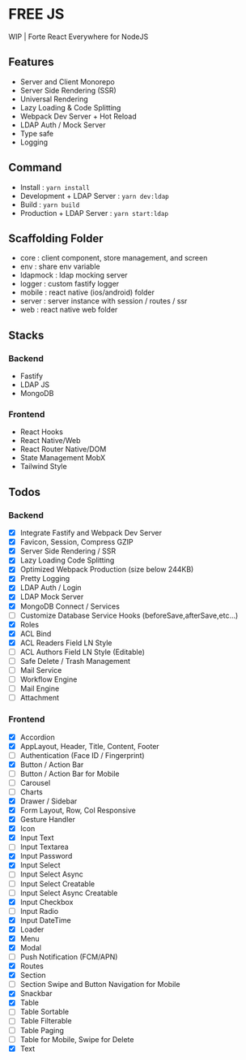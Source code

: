 # FREE JS

WIP | Forte React Everywhere for NodeJS

## Features

- Server and Client Monorepo
- Server Side Rendering (SSR)
- Universal Rendering
- Lazy Loading & Code Splitting
- Webpack Dev Server + Hot Reload
- LDAP Auth / Mock Server
- Type safe
- Logging

## Command

- Install : `yarn install`
- Development + LDAP Server : `yarn dev:ldap`
- Build : `yarn build`
- Production + LDAP Server : `yarn start:ldap`

## Scaffolding Folder

- core : client component, store management, and screen
- env : share env variable
- ldapmock : ldap mocking server
- logger : custom fastify logger
- mobile : react native (ios/android) folder
- server : server instance with session / routes / ssr
- web : react native web folder

## Stacks

### Backend

- Fastify
- LDAP JS
- MongoDB

### Frontend

- React Hooks
- React Native/Web
- React Router Native/DOM
- State Management MobX
- Tailwind Style

## Todos

### Backend

- [x] Integrate Fastify and Webpack Dev Server
- [x] Favicon, Session, Compress GZIP
- [x] Server Side Rendering / SSR
- [x] Lazy Loading Code Splitting
- [x] Optimized Webpack Production (size below 244KB)
- [x] Pretty Logging
- [x] LDAP Auth / Login
- [x] LDAP Mock Server
- [x] MongoDB Connect / Services
- [ ] Customize Database Service Hooks (beforeSave,afterSave,etc...)
- [x] Roles
- [x] ACL Bind
- [x] ACL Readers Field LN Style
- [ ] ACL Authors Field LN Style (Editable)
- [ ] Safe Delete / Trash Management
- [ ] Mail Service
- [ ] Workflow Engine
- [ ] Mail Engine
- [ ] Attachment

### Frontend

- [x] Accordion
- [x] AppLayout, Header, Title, Content, Footer
- [ ] Authentication (Face ID / Fingerprint)
- [x] Button / Action Bar
- [ ] Button / Action Bar for Mobile
- [ ] Carousel
- [ ] Charts
- [x] Drawer / Sidebar
- [x] Form Layout, Row, Col Responsive
- [x] Gesture Handler
- [x] Icon
- [x] Input Text
- [ ] Input Textarea
- [x] Input Password
- [x] Input Select
- [ ] Input Select Async
- [ ] Input Select Creatable
- [ ] Input Select Async Creatable
- [x] Input Checkbox
- [ ] Input Radio
- [x] Input DateTime
- [x] Loader
- [x] Menu
- [x] Modal
- [ ] Push Notification (FCM/APN)
- [x] Routes
- [x] Section
- [ ] Section Swipe and Button Navigation for Mobile
- [x] Snackbar
- [x] Table
- [ ] Table Sortable
- [ ] Table Filterable
- [ ] Table Paging
- [ ] Table for Mobile, Swipe for Delete
- [x] Text
